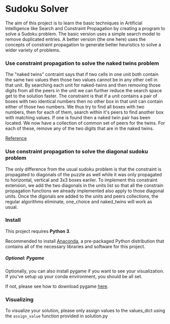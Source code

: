 # Sudoku Solver

The aim of this project is to learn the basic techniques in Artificial Intelligence like Search and Constraint Propagation by creating a program to solve a Sudoku problem. The basic version uses a simple search model to remove duplicated entries. A better version (the one here) uses the concepts of constraint propagation to generate better heuristics to solve a wider variety of problems.

### Use constraint propagation to solve the naked twins problem
The "naked twins" contraint says that if two cells in one unit both contain the same two values
then those two values cannot be in any other cell in that unit. 
By searching each unit for naked-twins and then removing those digits from all the peers in the
unit we can further reduce the search space get to the solution faster.
The constraint is that if a unit contains a pair of boxes with two identical numbers 
then no other box in that unit can contain either of those two numbers. We thus try to find
all boxes with two numbers, then for each of them, search within it's peers to find another
box with matching values. If one is found then a naked twin pair has been located. 
We now have a collection of common set of peers for the twins. 
For each of these, remove any of the two digits that are in the naked twins.

[Reference](http://www.sudokudragon.com/sudokustrategy.htm#XL2104)

### Use constraint propagation to solve the diagonal sudoku problem 
The only difference from the usual sudoku problem is that the constraint is propagated to diagonals of the
puzzle as well while it was only propagated to horizontal, vertical and 3x3 boxes eariler. 
To implement this constraint extension, we add the two diagonals in the units list
so that all the constrain propagation functions we already implemented also apply to those diagonal units.
Once the digonals are added to the units and peers collections, the regular algorithms eliminate,
one_choice and naked_twins will work as usual.

### Install

This project requires **Python 3**.

Recommended to install [Anaconda](https://www.continuum.io/downloads), a pre-packaged Python distribution that contains all of the necessary libraries and software for this project. 

##### Optional: Pygame

Optionally, you can also install pygame if you want to see your visualization. If you've setup up your conda environment, you should be all set.

If not, please see how to download pygame [here](http://www.pygame.org/download.shtml).

### Visualizing

To visualize your solution, please only assign values to the values_dict using the `assign_value` function provided in solution.py

